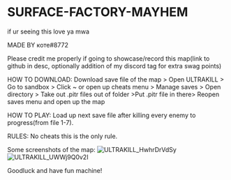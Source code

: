 # SURFACE-FACTORY-MAYHEM

if ur seeing this love ya mwa

MADE BY коте#8772

Please credit me properly if going to showcase/record this map(link to github in desc, optionally addition of my discord tag for extra swag points)

HOW TO DOWNLOAD: Download save file of the map > Open ULTRAKILL > Go to sandbox > Click ~ or open up cheats menu > Manage saves > Open directory > Take out .pitr files out of folder >Put .pitr file in there> Reopen saves menu and open up the map

HOW TO PLAY: Load up next save file after killing every enemy to progress(from file 1-7).

RULES:
No cheats
this is the only rule.

Some screenshots of the map:
![ULTRAKILL_HwhrDrVdSy](https://github.com/KoteNahui/SURFACE-FACTORY-MAYHEM/assets/125969101/7b51f75d-54e3-422d-b914-e743b98d3725)
![ULTRAKILL_UWWj9Q0v2I](https://github.com/KoteNahui/SURFACE-FACTORY-MAYHEM/assets/125969101/87444fdd-aa5a-4c6c-a4b3-e6eead75c1ba)

Goodluck and have fun machine!
